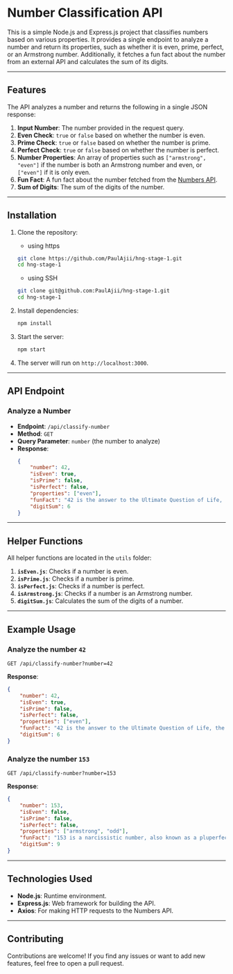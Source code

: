 # Number Classification API

This is a simple Node.js and Express.js project that classifies numbers based on various properties. It provides a single endpoint to analyze a number and return its properties, such as whether it is even, prime, perfect, or an Armstrong number. Additionally, it fetches a fun fact about the number from an external API and calculates the sum of its digits.

---

## Features

The API analyzes a number and returns the following in a single JSON response:

1. **Input Number**: The number provided in the request query.
2. **Even Check**: `true` or `false` based on whether the number is even.
3. **Prime Check**: `true` or `false` based on whether the number is prime.
4. **Perfect Check**: `true` or `false` based on whether the number is perfect.
5. **Number Properties**: An array of properties such as `["armstrong", "even"]` if the number is both an Armstrong number and even, or `["even"]` if it is only even.
6. **Fun Fact**: A fun fact about the number fetched from the [Numbers API](http://numbersapi.com/).
7. **Sum of Digits**: The sum of the digits of the number.

---

## Installation

1. Clone the repository:

    - using https

    ```bash
    git clone https://github.com/PaulAjii/hng-stage-1.git
    cd hng-stage-1
    ```

    - using SSH

    ```bash
    git clone git@github.com:PaulAjii/hng-stage-1.git
    cd hng-stage-1
    ```

2. Install dependencies:

    ```bash
    npm install
    ```

3. Start the server:

    ```bash
    npm start
    ```

4. The server will run on `http://localhost:3000`.

---

## API Endpoint

### Analyze a Number

-   **Endpoint**: `/api/classify-number`
-   **Method**: `GET`
-   **Query Parameter**: `number` (the number to analyze)
-   **Response**:
    ```json
    {
    	"number": 42,
    	"isEven": true,
    	"isPrime": false,
    	"isPerfect": false,
    	"properties": ["even"],
    	"funFact": "42 is the answer to the Ultimate Question of Life, the Universe, and Everything.",
    	"digitSum": 6
    }
    ```

---

## Helper Functions

All helper functions are located in the `utils` folder:

1. **`isEven.js`**: Checks if a number is even.
2. **`isPrime.js`**: Checks if a number is prime.
3. **`isPerfect.js`**: Checks if a number is perfect.
4. **`isArmstrong.js`**: Checks if a number is an Armstrong number.
5. **`digitSum.js`**: Calculates the sum of the digits of a number.

---

## Example Usage

### Analyze the number `42`

`GET /api/classify-number?number=42`

**Response**:

```json
{
	"number": 42,
	"isEven": true,
	"isPrime": false,
	"isPerfect": false,
	"properties": ["even"],
	"funFact": "42 is the answer to the Ultimate Question of Life, the Universe, and Everything.",
	"digitSum": 6
}
```

### Analyze the number `153`

`GET /api/classify-number?number=153`

**Response**:

```json
{
	"number": 153,
	"isEven": false,
	"isPrime": false,
	"isPerfect": false,
	"properties": ["armstrong", "odd"],
	"funFact": "153 is a narcissistic number, also known as a pluperfect number.",
	"digitSum": 9
}
```

---

## Technologies Used

-   **Node.js**: Runtime environment.
-   **Express.js**: Web framework for building the API.
-   **Axios**: For making HTTP requests to the Numbers API.

---

## Contributing

Contributions are welcome! If you find any issues or want to add new features, feel free to open a pull request.
